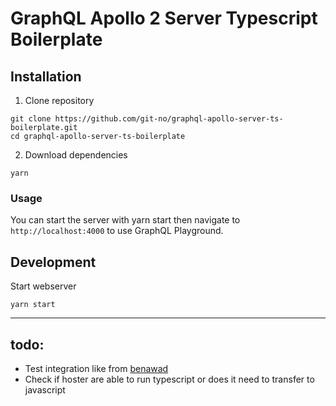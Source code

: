 # GraphQL Apollo 2 Server Typescript Boilerplate

## Installation

1. Clone repository

```
git clone https://github.com/git-no/graphql-apollo-server-ts-boilerplate.git
cd graphql-apollo-server-ts-boilerplate
```

2. Download dependencies

```
yarn
```

### Usage


You can start the server with yarn start then navigate to `http://localhost:4000` to use GraphQL Playground.

## Development

Start webserver
```
yarn start
```

---

## todo:
- Test integration like from [benawad](https://github.com/benawad/graphql-ts-server-boilerplate)
- Check if hoster are able to run typescript or does it need to transfer to javascript
